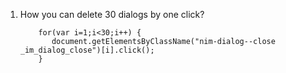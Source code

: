 1. How you can delete 30 dialogs by one click?  
          
           for(var i=1;i<30;i++) { 
              document.getElementsByClassName("nim-dialog--close _im_dialog_close")[i].click(); 
           }
